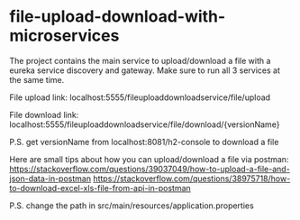 # file-upload-download-with-microservices
The project contains the main service to upload/download a file with a eureka service discovery and gateway. Make sure to run all 3 services at the same time.

File upload link: localhost:5555/fileuploaddownloadservice/file/upload

File download link: localhost:5555/fileuploaddownloadservice/file/download/{versionName} 

P.S. get versionName from localhost:8081/h2-console to download a file

Here are small tips about how you can upload/download a file via postman:
  https://stackoverflow.com/questions/39037049/how-to-upload-a-file-and-json-data-in-postman
  https://stackoverflow.com/questions/38975718/how-to-download-excel-xls-file-from-api-in-postman
  
  P.S. change the path in src/main/resources/application.properties

